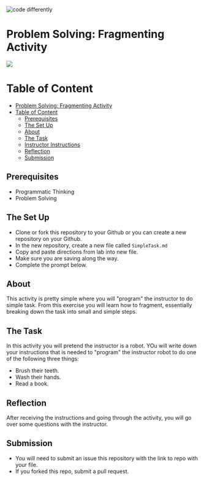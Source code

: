 ![code differently](https://user-images.githubusercontent.com/54545904/91590200-f82ec600-e928-11ea-9433-eea450388abf.png)

# Problem Solving: Fragmenting Activity
![](https://media2.giphy.com/media/Ig9dsuczC9dDkOKrIa/giphy.gif?cid=ecf05e47hn4cdwzwfruw95b0t6xm2q2po1k835exntxbmnzu&rid=giphy.gif)

# Table of Content

- [Problem Solving: Fragmenting Activity](#problem-solving-fragmenting-activity)
- [Table of Content](#table-of-content)
  - [Prerequisites](#prerequisites)
  - [The Set Up](#the-set-up)
  - [About](#about)
  - [The Task](#the-task)
  - [Instructor Instructions](#instructor-instructions)
  - [Reflection](#reflection)
  - [Submission](#submission)

## Prerequisites
- Programmatic Thinking
- Problem Solving

## The Set Up
- Clone or fork this repository to your Github or you can create a new repository on your Github.
- In the new repository, create a new file called `SimpleTask.md`
- Copy and paste directions from lab into new file.
- Make sure you are saving along the way.
- Complete the prompt below.
  
## About
This activity is pretty simple where you will "program" the instructor to do simple task. From this exercise you will learn how to fragment, essentially breaking down the task into small and simple steps. 

## The Task
In this activity you will pretend the instructor is a robot. YOu will write down your instructions that is needed to "program" the instructor robot to do one of the following three things:

- Brush their teeth.
- Wash their hands.
- Read a book.

## Reflection 
After receiving the instructions and going through the activity, you will go over some questions with the instructor.

## Submission
- You will need to submit an issue this repository with the link to repo with your file.
- If you forked this repo, submit a pull request. 
